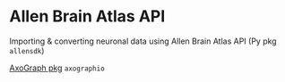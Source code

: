 # Allen Brain Atlas API

Importing & converting neuronal data using Allen Brain Atlas API (Py pkg `allensdk`)

[AxoGraph pkg](https://pypi.org/project/axographio/) `axographio` 
